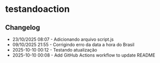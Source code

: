 # testandoaction
## Changelog
- 23/10/2025 08:07 - Adicionando arquivo script.js
- 09/10/2025 21:55 - Corrigindo erro da data a hora do Brasil
- 2025-10-10 00:12 - Testando atualização
- 2025-10-10 00:08 - Add GitHub Actions workflow to update README

